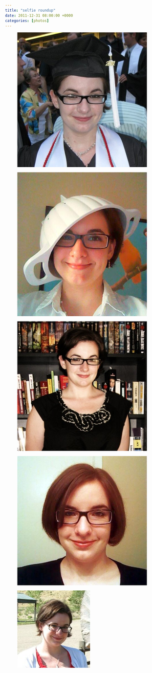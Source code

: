 ```yaml
---
title: "selfie roundup"
date: 2011-12-31 08:00:00 +0000
categories: [photos]
---
```

<div class="gallery">
   <div class="gallery__column">
      <figure class="gallery__thumb">
         <img src="/assets/img/cda5570b03.jpg" class="gallery__image">
      </figure>
      <figure class="gallery__thumb">
         <img src="/assets/img/08e792f0f4.jpg" class="gallery__image">
      </figure>
   </div>
   <div class="gallery__column">
      <figure class="gallery__thumb">
         <img src="/assets/img/4cfb132a38.jpg" class="gallery__image">
      </figure>
      <figure class="gallery__thumb">
         <img src="/assets/img/955a430343.jpg" class="gallery__image">
      </figure>
   </div>
   <div class="gallery__column">
      <figure class="gallery__thumb">
         <img src="/assets/img/14638e7cee.jpg" class="gallery__image">
      </figure>
   </div>
</div>
